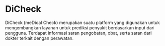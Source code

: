 # DiCheck
DiCheck (meDical Check) merupakan suatu platform yang digunakan untuk mengembangkan layanan untuk prediksi penyakit berdasarkan input dari pengguna. Terdapat informasi saran pengobatan, obat, serta saran dari dokter terkait dengan perawatan.
